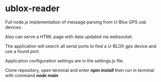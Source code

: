 # ublox-reader
Full node.js implementation of message parsing from U-Blox GPS usb devices.

Also can serve a HTML page with data updated via websocket.

The application will search all serial ports to find a U-BLOX gps device and use a found port.

Application configuration settings are in the settings.js file.

Clone repository, open terminal and enter ***npm install*** then run in terminal with command ***node main***


